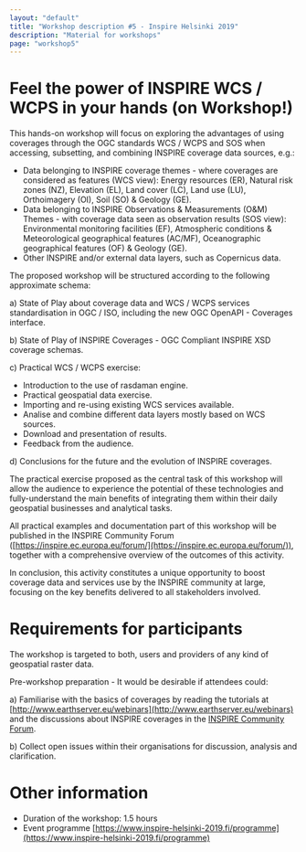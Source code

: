 ```yaml
---
layout: "default"
title: "Workshop description #5 - Inspire Helsinki 2019"
description: "Material for workshops"
page: "workshop5"
---
```

# Feel the power of INSPIRE WCS / WCPS in your hands (on Workshop!)

This hands-on workshop will focus on exploring the advantages of using coverages through the OGC standards WCS / WCPS and SOS when accessing, subsetting, and combining INSPIRE coverage data sources, e.g.: 
- Data belonging to INSPIRE coverage themes - where coverages are considered as features (WCS view): Energy resources (ER), Natural risk zones (NZ), Elevation (EL), Land cover (LC), Land use (LU), Orthoimagery (OI), Soil (SO) & Geology (GE). 
- Data belonging to INSPIRE Observations & Measurements (O&M) Themes - with coverage data seen as observation results (SOS view): Environmental monitoring facilities (EF), Atmospheric conditions & Meteorological geographical features (AC/MF), Oceanographic geographical features (OF) & Geology (GE). 
- Other INSPIRE and/or external data layers, such as Copernicus data. 
 
The proposed workshop will be structured according to the following approximate schema: 

a) State of Play about coverage data and WCS / WCPS services standardisation in OGC / ISO, including the new OGC OpenAPI - Coverages interface. 

b) State of Play of INSPIRE Coverages - OGC Compliant INSPIRE XSD coverage schemas. 

c) Practical WCS / WCPS exercise: 
- Introduction to the use of rasdaman engine. 
- Practical geospatial data exercise. 
- Importing and re-using existing WCS services available. 
- Analise and combine different data layers mostly based on WCS sources. 
- Download and presentation of results. 
- Feedback from the audience. 

d) Conclusions for the future and the evolution of INSPIRE coverages. 
 
The practical exercise proposed as the central task of this workshop will allow the audience to experience the potential of these technologies and fully-understand the main benefits of integrating them within their daily geospatial businesses and analytical tasks. 
 
All practical examples and documentation part of this workshop will be published in the INSPIRE Community Forum ([https://inspire.ec.europa.eu/forum/](https://inspire.ec.europa.eu/forum/)), together with a comprehensive overview of the outcomes of this activity. 
 
In conclusion, this activity constitutes a unique opportunity to boost coverage data and services use by the INSPIRE community at large, focusing on the key benefits delivered to all stakeholders involved.

# Requirements for participants

The workshop is targeted to both, users and providers of any kind of geospatial raster data. 
 
Pre-workshop preparation - It would be desirable if attendees could: 
 
a) Familiarise with the basics of coverages by reading the tutorials at [http://www.earthserver.eu/webinars](http://www.earthserver.eu/webinars) and the discussions about INSPIRE coverages in the [INSPIRE Community Forum](https://inspire.ec.europa.eu/forum/). 
 
b) Collect open issues within their organisations for discussion, analysis and clarification. 

# Other information

* Duration of the workshop: 1.5 hours
* Event programme [https://www.inspire-helsinki-2019.fi/programme](https://www.inspire-helsinki-2019.fi/programme)

